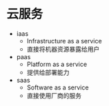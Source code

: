 #  云服务
* iaas
    * Infrastructure as a service
    * 直接将机器资源暴露给用户
* paas
    * Platform as a service
    * 提供给部署能力
* saas
    * Software as a service
    * 直接使用厂商的服务